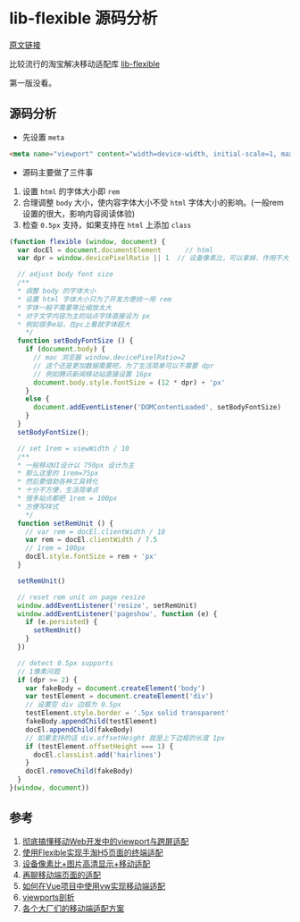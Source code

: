 # lib-flexible 源码分析
[原文链接](https://github.com/Godiswill/blog/issues/13)

比较流行的淘宝解决移动适配库 [lib-flexible](https://github.com/amfe/lib-flexible)

第一版没看。

## 源码分析

- 先设置 `meta`

```html
<meta name="viewport" content="width=device-width, initial-scale=1, maximum-scale=1, minimum-scale=1, user-scalable=no">
```

- 源码主要做了三件事
1. 设置 `html` 的字体大小即 `rem`
1. 合理调整 `body` 大小，使内容字体大小不受 `html` 字体大小的影响。(一般rem设置的很大，影响内容阅读体验)
1. 检查 `0.5px` 支持，如果支持在 `html` 上添加 `class`

````javascript
(function flexible (window, document) {
  var docEl = document.documentElement 		// html
  var dpr = window.devicePixelRatio || 1  // 设备像素比，可以拿掉，作用不大

  // adjust body font size
  /**
  * 调整 body 的字体大小
  * 设置 html 字体大小只为了开发方便统一用 rem
  * 字体一般不需要等比缩放太大
  * 对于文字内容为主的站点字体直接设为 px
  * 例如很多m站，在pc上看就字体超大
	*/
  function setBodyFontSize () {
    if (document.body) {
      // mac 浏览器 window.devicePixelRatio=2
      // 这个还是更加数据需要吧，为了生活简单可以不需要 dpr
      // 例如腾讯新闻移动站直接设置 16px
      document.body.style.fontSize = (12 * dpr) + 'px'
    }
    else {
      document.addEventListener('DOMContentLoaded', setBodyFontSize)
    }
  }
  setBodyFontSize();

  // set 1rem = viewWidth / 10
  /**
  * 一般移动UI设计以 750px 设计为主
  * 那么这里的 1rem=75px
  * 然后要借助各种工具转化
  * 十分不方便，生活简单点
  * 很多站点都把 1rem = 100px
  * 方便写样式
	*/
  function setRemUnit () {
    // var rem = docEl.clientWidth / 10
    var rem = docEl.clientWidth / 7.5
    // 1rem = 100px
    docEl.style.fontSize = rem + 'px'
  }

  setRemUnit()

  // reset rem unit on page resize
  window.addEventListener('resize', setRemUnit)
  window.addEventListener('pageshow', function (e) {
    if (e.persisted) {
      setRemUnit()
    }
  })

  // detect 0.5px supports
  // 1像素问题
  if (dpr >= 2) {
    var fakeBody = document.createElement('body')
    var testElement = document.createElement('div')
    // 设置空 div 边框为 0.5px
    testElement.style.border = '.5px solid transparent'
    fakeBody.appendChild(testElement)
    docEl.appendChild(fakeBody)
    // 如果支持的话 div.offsetHeight 就是上下边框的长度 1px
    if (testElement.offsetHeight === 1) {
      docEl.classList.add('hairlines')
    }
    docEl.removeChild(fakeBody)
  }
}(window, document))
````

## 参考

1. [彻底搞懂移动Web开发中的viewport与跨屏适配](https://mp.weixin.qq.com/s/Qur8JLPdqxm7xIIOjuXmSQ)
1. [使用Flexible实现手淘H5页面的终端适配](https://github.com/amfe/article/issues/17)
1. [设备像素比+图片高清显示+移动适配](http://www.mamicode.com/info-detail-2281018.html)
1. [再聊移动端页面的适配](https://juejin.im/entry/5a9d07ee6fb9a028c149f55b)
1. [如何在Vue项目中使用vw实现移动端适配](https://juejin.im/entry/5aa09c3351882555602077ca)
1. [viewports剖析](https://www.w3cplus.com/css/viewports.html)
1. [各个大厂们的移动端适配方案](https://www.miaoroom.com/code/ued/mobile-scheme.html)
